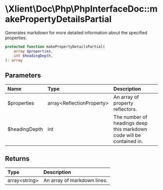 # \\Xlient\\Doc\\Php\\PhpInterfaceDoc::makePropertyDetailsPartial

Generates markdown for more detailed information about the specified properties.

```php
protected function makePropertyDetailsPartial(
    array $properties,
    int $headingDepth,
): array
```

## Parameters

| Name | Type | Description |
| :--- | :--- | :--- |
| $properties | array\<ReflectionProperty\> | An array of property reflectors. |
| $headingDepth | int | The number of headings deep this markdown code will be contained in. |

## Returns

| Type | Description |
| :--- | :--- |
| array\<string\> | An array of markdown lines. |